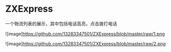 # ZXExpress
一个物流列表的展示，其中包括电话高亮，点击拨打电话

![image]https://github.com/13283347501/ZXExpress/blob/master/raw/1.png

![image]https://github.com/13283347501/ZXExpress/blob/master/raw/2.png
